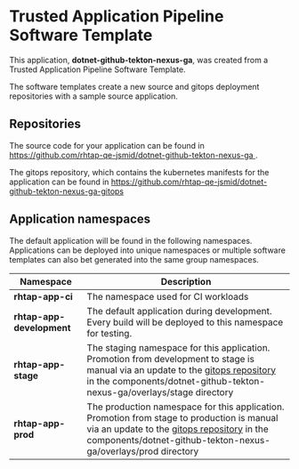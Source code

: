 # Trusted Application Pipeline Software Template

This application, **dotnet-github-tekton-nexus-ga**, was created from a Trusted Application Pipeline Software Template.

The software templates create a new source and gitops deployment repositories with a sample source application. 

## Repositories

The source code for your application can be found in [https://github.com/rhtap-qe-jsmid/dotnet-github-tekton-nexus-ga ](https://github.com/rhtap-qe-jsmid/dotnet-github-tekton-nexus-ga ).
 
The gitops repository, which contains the kubernetes manifests for the application can be found in 
[https://github.com/rhtap-qe-jsmid/dotnet-github-tekton-nexus-ga-gitops ](https://github.com/rhtap-qe-jsmid/dotnet-github-tekton-nexus-ga-gitops ) 

## Application namespaces 

The default application will be found in the following namespaces. Applications can be deployed into unique namespaces or multiple software templates can also bet generated into the same group namespaces.  

|  Namespace   |  Description   |  
| -------- | -------- |
| **rhtap-app-ci** | The namespace used for CI workloads |
| **rhtap-app-development** | The default application during development. Every build will be deployed to this namespace for testing. |
| **rhtap-app-stage** | The staging namespace for this application. Promotion from development to stage is manual via an update to the [gitops repository](https://github.com/rhtap-qe-jsmid/dotnet-github-tekton-nexus-ga-gitops ) in the components/dotnet-github-tekton-nexus-ga/overlays/stage directory |
| **rhtap-app-prod** | The production namespace for this application. Promotion from stage to production is manual via an update to the [gitops repository](https://github.com/rhtap-qe-jsmid/dotnet-github-tekton-nexus-ga-gitops ) in the components/dotnet-github-tekton-nexus-ga/overlays/prod directory |